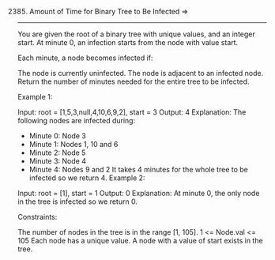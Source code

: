 
2385. Amount of Time for Binary Tree to Be Infected =>
---------------------------------------------------

You are given the root of a binary tree with unique values, and an integer start. At minute 0, an infection starts from the node with value start.

Each minute, a node becomes infected if:

The node is currently uninfected.
The node is adjacent to an infected node.
Return the number of minutes needed for the entire tree to be infected.

 

Example 1:


Input: root = [1,5,3,null,4,10,6,9,2], start = 3
Output: 4
Explanation: The following nodes are infected during:
- Minute 0: Node 3
- Minute 1: Nodes 1, 10 and 6
- Minute 2: Node 5
- Minute 3: Node 4
- Minute 4: Nodes 9 and 2
It takes 4 minutes for the whole tree to be infected so we return 4.
Example 2:


Input: root = [1], start = 1
Output: 0
Explanation: At minute 0, the only node in the tree is infected so we return 0.
 

Constraints:

The number of nodes in the tree is in the range [1, 105].
1 <= Node.val <= 105
Each node has a unique value.
A node with a value of start exists in the tree.
